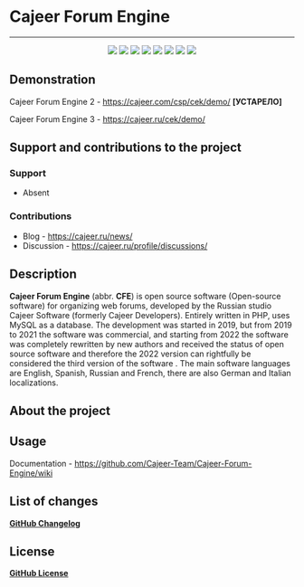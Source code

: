 #  Cajeer Forum Engine

____

<div align="center">
 <img src="https://img.shields.io/badge/downloads-0-green"/>
 <img src="https://img.shields.io/badge/made%20by-cajeer-blue"/>
 <img src="https://img.shields.io/badge/software-open--source-yellowgreen"/>
 <img src="https://img.shields.io/github/issues/Cajeer-Team/Cajeer-Forum-Engine"/>
 <img src="https://img.shields.io/github/forks/Cajeer-Team/Cajeer-Forum-Engine"/>
 <img src="https://img.shields.io/github/stars/Cajeer-Team/Cajeer-Forum-Engine"/>
 <img src="https://img.shields.io/badge/donations-0₿-red"/>
 <img src="https://img.shields.io/badge/license-cc%20by--sa%204.0-brightgreen"/>
</div>

## Demonstration
Cajeer Forum Engine 2 - https://cajeer.com/csp/cek/demo/ **[УСТАРЕЛО]**

Cajeer Forum Engine 3 - https://cajeer.ru/cek/demo/

## Support and contributions to the project
### Support
* Absent
### Contributions
* Blog - https://cajeer.ru/news/
* Discussion - https://cajeer.ru/profile/discussions/

## Description
**Cajeer Forum Engine** (abbr. **CFE**) is open source software (Open-source software) for organizing web forums, developed by the Russian studio Cajeer Software (formerly Cajeer Developers). Entirely written in PHP, uses MySQL as a database. The development was started in 2019, but from 2019 to 2021 the software was commercial, and starting from 2022 the software was completely rewritten by new authors and received the status of open source software and therefore the 2022 version can rightfully be considered the third version of the software . The main software languages are English, Spanish, Russian and French, there are also German and Italian localizations.

## About the project


## Usage
Documentation - https://github.com/Cajeer-Team/Cajeer-Forum-Engine/wiki

## List of changes
**[GitHub Changelog](https://github.com/Cajeer-Team/Cajeer-Forum-Engine/blob/main/CHANGELOG.md)**

## License
**[GitHub License](https://github.com/Cajeer-Team/Cajeer-Forum-Engine/blob/main/LICENSE.md)**
